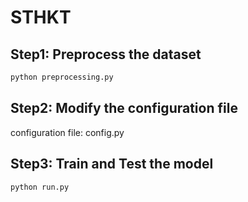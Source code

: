 # STHKT

## Step1: Preprocess the dataset
```python
python preprocessing.py
```

## Step2: Modify the configuration file
configuration file: config.py

## Step3: Train and Test the model
```python
python run.py
```
